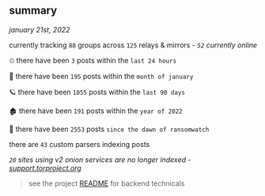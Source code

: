 
## summary
_january 21st, 2022_

currently tracking `88` groups across `125` relays & mirrors - _`52` currently online_

⏲ there have been `3` posts within the `last 24 hours`

🦈 there have been `195` posts within the `month of january`

🪐 there have been `1055` posts within the `last 90 days`

🏚 there have been `191` posts within the `year of 2022`

🦕 there have been `2553` posts `since the dawn of ransomwatch`

there are `43` custom parsers indexing posts

_`20` sites using v2 onion services are no longer indexed - [support.torproject.org](https://support.torproject.org/onionservices/v2-deprecation/)_

> see the project [README](https://github.com/thetanz/ransomwatch#ransomwatch--) for backend technicals
